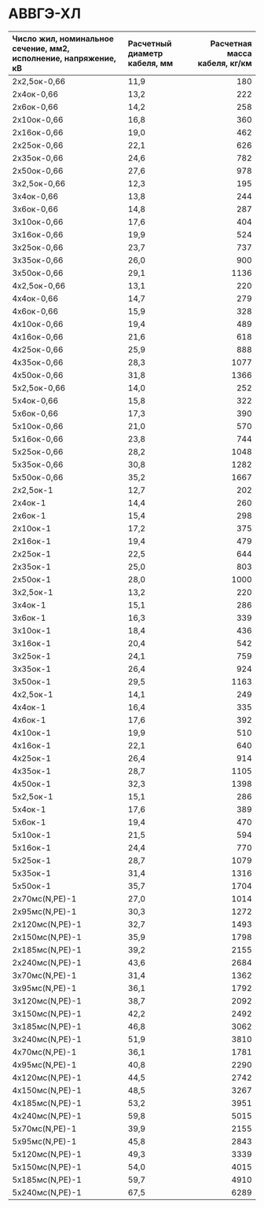 # АВВГЭ-ХЛ

| Число жил, номинальное сечение, мм2, исполнение, напряжение, кВ   | Расчетный диаметр кабеля, мм   |   Расчетная масса кабеля, кг/км |
|:------------------------------------------------------------------|:-------------------------------|--------------------------------:|
| 2х2,5ок-0,66                                                      | 11,9                           |                             180 |
| 2х4ок-0,66                                                        | 13,2                           |                             222 |
| 2х6ок-0,66                                                        | 14,2                           |                             258 |
| 2х10ок-0,66                                                       | 16,8                           |                             360 |
| 2х16ок-0,66                                                       | 19,0                           |                             462 |
| 2х25ок-0,66                                                       | 22,1                           |                             626 |
| 2х35ок-0,66                                                       | 24,6                           |                             782 |
| 2х50ок-0,66                                                       | 27,6                           |                             978 |
| 3х2,5ок-0,66                                                      | 12,3                           |                             195 |
| 3х4ок-0,66                                                        | 13,8                           |                             244 |
| 3х6ок-0,66                                                        | 14,8                           |                             287 |
| 3х10ок-0,66                                                       | 17,6                           |                             404 |
| 3х16ок-0,66                                                       | 19,9                           |                             524 |
| 3х25ок-0,66                                                       | 23,7                           |                             737 |
| 3х35ок-0,66                                                       | 26,0                           |                             900 |
| 3х50ок-0,66                                                       | 29,1                           |                            1136 |
| 4х2,5ок-0,66                                                      | 13,1                           |                             220 |
| 4х4ок-0,66                                                        | 14,7                           |                             279 |
| 4х6ок-0,66                                                        | 15,9                           |                             328 |
| 4х10ок-0,66                                                       | 19,4                           |                             489 |
| 4х16ок-0,66                                                       | 21,6                           |                             618 |
| 4х25ок-0,66                                                       | 25,9                           |                             888 |
| 4х35ок-0,66                                                       | 28,3                           |                            1077 |
| 4х50ок-0,66                                                       | 31,8                           |                            1366 |
| 5х2,5ок-0,66                                                      | 14,0                           |                             252 |
| 5х4ок-0,66                                                        | 15,8                           |                             322 |
| 5х6ок-0,66                                                        | 17,3                           |                             390 |
| 5х10ок-0,66                                                       | 21,0                           |                             570 |
| 5х16ок-0,66                                                       | 23,8                           |                             744 |
| 5х25ок-0,66                                                       | 28,2                           |                            1048 |
| 5х35ок-0,66                                                       | 30,8                           |                            1282 |
| 5х50ок-0,66                                                       | 35,2                           |                            1667 |
| 2х2,5ок-1                                                         | 12,7                           |                             202 |
| 2х4ок-1                                                           | 14,4                           |                             260 |
| 2х6ок-1                                                           | 15,4                           |                             298 |
| 2х10ок-1                                                          | 17,2                           |                             375 |
| 2х16ок-1                                                          | 19,4                           |                             479 |
| 2х25ок-1                                                          | 22,5                           |                             644 |
| 2х35ок-1                                                          | 25,0                           |                             803 |
| 2х50ок-1                                                          | 28,0                           |                            1000 |
| 3х2,5ок-1                                                         | 13,2                           |                             220 |
| 3х4ок-1                                                           | 15,1                           |                             286 |
| 3х6ок-1                                                           | 16,3                           |                             339 |
| 3х10ок-1                                                          | 18,4                           |                             436 |
| 3х16ок-1                                                          | 20,4                           |                             542 |
| 3х25ок-1                                                          | 24,1                           |                             759 |
| 3х35ок-1                                                          | 26,4                           |                             924 |
| 3х50ок-1                                                          | 29,5                           |                            1163 |
| 4х2,5ок-1                                                         | 14,1                           |                             249 |
| 4х4ок-1                                                           | 16,4                           |                             335 |
| 4х6ок-1                                                           | 17,6                           |                             392 |
| 4х10ок-1                                                          | 19,9                           |                             510 |
| 4х16ок-1                                                          | 22,1                           |                             640 |
| 4х25ок-1                                                          | 26,4                           |                             914 |
| 4х35ок-1                                                          | 28,7                           |                            1105 |
| 4х50ок-1                                                          | 32,3                           |                            1398 |
| 5х2,5ок-1                                                         | 15,1                           |                             286 |
| 5х4ок-1                                                           | 17,6                           |                             389 |
| 5х6ок-1                                                           | 19,4                           |                             470 |
| 5х10ок-1                                                          | 21,5                           |                             594 |
| 5х16ок-1                                                          | 24,4                           |                             770 |
| 5х25ок-1                                                          | 28,7                           |                            1079 |
| 5х35ок-1                                                          | 31,4                           |                            1316 |
| 5х50ок-1                                                          | 35,7                           |                            1704 |
| 2х70мс(N,PE)-1                                                    | 27,0                           |                            1014 |
| 2х95мс(N,PE)-1                                                    | 30,3                           |                            1272 |
| 2х120мс(N,PE)-1                                                   | 32,7                           |                            1493 |
| 2х150мс(N,PE)-1                                                   | 35,9                           |                            1798 |
| 2х185мс(N,PE)-1                                                   | 39,2                           |                            2155 |
| 2х240мс(N,PE)-1                                                   | 43,6                           |                            2684 |
| 3х70мс(N,PE)-1                                                    | 31,4                           |                            1362 |
| 3х95мс(N,PE)-1                                                    | 36,1                           |                            1792 |
| 3х120мс(N,PE)-1                                                   | 38,7                           |                            2092 |
| 3х150мс(N,PE)-1                                                   | 42,2                           |                            2492 |
| 3х185мс(N,PE)-1                                                   | 46,8                           |                            3062 |
| 3х240мс(N,PE)-1                                                   | 51,9                           |                            3810 |
| 4х70мс(N,PE)-1                                                    | 36,1                           |                            1781 |
| 4х95мс(N,PE)-1                                                    | 40,8                           |                            2290 |
| 4х120мс(N,PE)-1                                                   | 44,5                           |                            2742 |
| 4х150мс(N,PE)-1                                                   | 48,5                           |                            3267 |
| 4х185мс(N,PE)-1                                                   | 53,2                           |                            3951 |
| 4х240мс(N,PE)-1                                                   | 59,8                           |                            5015 |
| 5х70мс(N,PE)-1                                                    | 39,9                           |                            2155 |
| 5х95мс(N,PE)-1                                                    | 45,8                           |                            2843 |
| 5х120мс(N,PE)-1                                                   | 49,3                           |                            3339 |
| 5х150мс(N,PE)-1                                                   | 54,0                           |                            4015 |
| 5х185мс(N,PE)-1                                                   | 59,7                           |                            4910 |
| 5х240мс(N,PE)-1                                                   | 67,5                           |                            6289 |